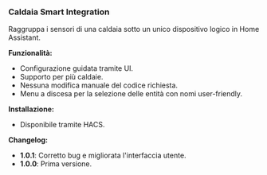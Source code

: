 ### Caldaia Smart Integration

Raggruppa i sensori di una caldaia sotto un unico dispositivo logico in Home Assistant.

**Funzionalità:**
- Configurazione guidata tramite UI.
- Supporto per più caldaie.
- Nessuna modifica manuale del codice richiesta.
- Menu a discesa per la selezione delle entità con nomi user-friendly.

**Installazione:**
- Disponibile tramite HACS.

**Changelog:**
- **1.0.1**: Corretto bug e migliorata l'interfaccia utente.
- **1.0.0**: Prima versione.
